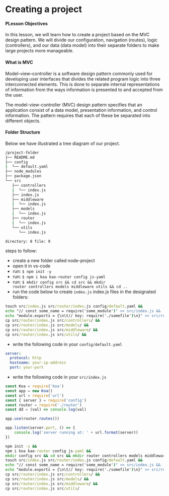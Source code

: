 # Creating a project

#### PLesson Objectives
In this lesson, we will learn how to create a project based on the MVC design pattern. 
We will divide our configuration, navigation (routes), logic (controllers), and our data (data model) into their separate folders to make large projects more manageable.

#### What is MVC
Model–view–controller is a software design pattern commonly used for developing user interfaces that divides the related program logic into three interconnected elements. This is done to separate internal representations of information from the ways information is presented to and accepted from the user.

The model-view-controller (MVC) design pattern specifies that an application consist of a data model, presentation information, and control information. The pattern requires that each of these be separated into different objects.

#### Folder Structure
Below we have illustrated a tree diagram of our project.

```cmd
/project-folder
├── README.md
├── config
|  └── default.yaml
├── node_modules
├── package.json
└── src
   ├── controllers
   |  └── index.js
   ├── index.js
   ├── middleware
   |  └── index.js
   ├── models
   |  └── index.js
   ├── router
   |  └── index.js
   └── utils
      └── index.js

directory: 8 file: 9
```

steps to follow:
- create a new folder called node-project
- open it in vs-code
- run: <code>$ npm init -y</code>
- run: <code>$ npm i koa kao-router config js-yaml</code>
- run: <code>$ mkdir config src && cd src && mkdir router controllers models middleware utils && cd ..</code>
- run the code below to create <code>index.js</code> index.js files in the designated folders:
```cmd
touch src/index.js src/router/index.js config/default.yaml &&
echo "// const some_name = require('some_module')" >> src/index.js &&
echo "module.exports = {\n\t// key: require('./somefile')\n}" >> src/router/index.js &&
cp src/router/index.js src/controllers/ &&
cp src/router/index.js src/models/ &&
cp src/router/index.js src/middleware/ &&
cp src/router/index.js src/utils/ &&
```
- write the following code in your <code>config/default.yaml</code>
```yaml
server:
  protocol: http
  hostname: your-ip-address
  port: your-port
```
- write the following code in your <code>src/index.js</code>
```js
const Koa = require('koa')
const app = new Koa()
const url = require('url')
const { server } = require('config')
const router = require('./router')
const dd = (val) => console.log(val)

app.use(router.routes())

app.listen(server.port, () => {
    console.log('server running at: ' + url.format(server))
})
```

```cmd
npm init -y &&
npm i koa kao-router config js-yaml &&
mkdir config src && cd src && mkdir router controllers models middleware utils && cd .. &&
touch src/index.js src/router/index.js config/default.yaml &&
echo "// const some_name = require('some_module')" >> src/index.js &&
echo "module.exports = {\n\t// key: require('./somefile')\n}" >> src/router/index.js &&
cp src/router/index.js src/controllers/ &&
cp src/router/index.js src/models/ &&
cp src/router/index.js src/middleware/ &&
cp src/router/index.js src/utils/
```

